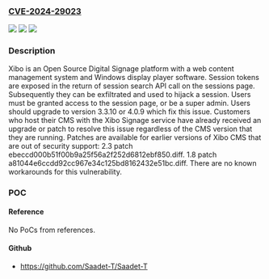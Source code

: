 ### [CVE-2024-29023](https://cve.mitre.org/cgi-bin/cvename.cgi?name=CVE-2024-29023)
![](https://img.shields.io/static/v1?label=Product&message=xibo-cms&color=blue)
![](https://img.shields.io/static/v1?label=Version&message=%3D%20%3E%3D%201.8.0%2C%20%3C%203.3.10%20&color=brighgreen)
![](https://img.shields.io/static/v1?label=Vulnerability&message=CWE-200%3A%20Exposure%20of%20Sensitive%20Information%20to%20an%20Unauthorized%20Actor&color=brighgreen)

### Description

Xibo is an Open Source Digital Signage platform with a web content management system and Windows display player software. Session tokens are exposed in the return of session search API call on the sessions page. Subsequently they can be exfiltrated and used to hijack a session. Users must be granted access to the session page, or be a super admin. Users should upgrade to version 3.3.10 or 4.0.9 which fix this issue. Customers who host their CMS with the Xibo Signage service have already received an upgrade or patch to resolve this issue regardless of the CMS version that they are running. Patches are available for earlier versions of Xibo CMS that are out of security support: 2.3 patch ebeccd000b51f00b9a25f56a2f252d6812ebf850.diff. 1.8 patch a81044e6ccdd92cc967e34c125bd8162432e51bc.diff. There are no known workarounds for this vulnerability.

### POC

#### Reference
No PoCs from references.

#### Github
- https://github.com/Saadet-T/Saadet-T

